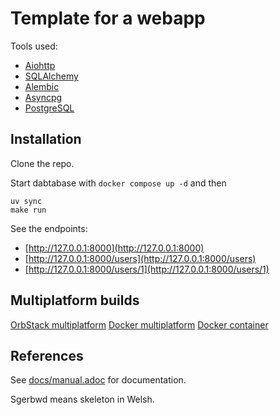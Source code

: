 Template for a webapp
===

Tools used:

* [Aiohttp](https://docs.aiohttp.org/en/stable/)
* [SQLAlchemy](https://www.sqlalchemy.org)
* [Alembic](https://alembic.sqlalchemy.org/en/latest/)
* [Asyncpg](https://magicstack.github.io/asyncpg/current/)
* [PostgreSQL](https://www.postgresql.org)

Installation
---

Clone the repo.

Start dabtabase with `docker compose up -d` and then

    uv sync
    make run

See the endpoints:
* [http://127.0.0.1:8000](http://127.0.0.1:8000)
* [http://127.0.0.1:8000/users](http://127.0.0.1:8000/users)
* [http://127.0.0.1:8000/users/1](http://127.0.0.1:8000/users/1)

Multiplatform builds
---

[OrbStack multiplatform](https://docs.orbstack.dev/docker/images#multiplatform)
[Docker multiplatform](https://docs.docker.com/build/building/multi-platform/#building-multi-platform-images)
[Docker container](https://docs.docker.com/build/drivers/docker-container)

References
---

See [docs/manual.adoc](Manual) for documentation.

Sgerbwd means skeleton in Welsh.
